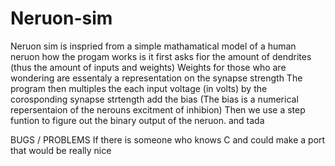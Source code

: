 # Neruon-sim
Neruon sim is inspried from a simple mathamatical model of a human neruon 
how the progam works is it first asks fior the amount of dendrites (thus the amount of inputs and weights)
Weights for those who are wondering are essentaly a representation on the synapse strength
The program then multiples the each input voltage (in volts)  by the corosponding  synapse strtength add the bias (The bias is a numerical repersentaion of the nerouns excitment of inhibion)
Then we use  a step funtion to figure out the binary output of the neruon.
and tada


BUGS / PROBLEMS
If there is someone who knows C and could make a port that would be really  nice